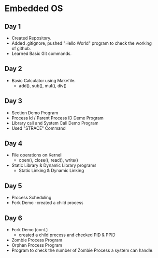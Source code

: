 # Embedded OS

## Day 1
- Created Repository.
- Added .gitignore, pushed "Hello World" program to check the working of github.
- Learned Basic Git commands.

## Day 2
- Basic Calculator using Makefile.
    - add(), sub(), mul(), div()

## Day 3
- Section Demo Program
- Process Id / Parent Process ID Demo Program
- Library call and System Call Demo Program
- Used "STRACE" Command

## Day 4
- File operations on Kernel
    - open(), close(), read(), write()
- Static Library & Dynamic Library programs
    - Static Linking & Dynamic Linking

## Day 5
- Process Scheduling 
- Fork Demo
    -created a child process

## Day 6
- Fork Demo (cont.)
    - created a child process and checked PID & PPID
- Zombie Process Program
- Orphan Process Program
- Program to check the number of Zombie Process a system can handle.
